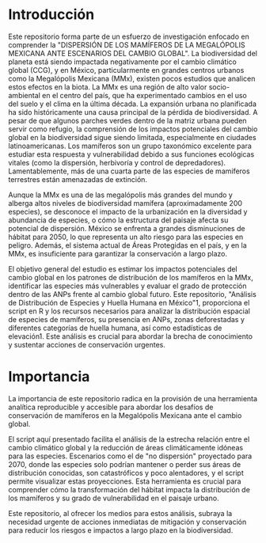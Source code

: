 # Introducción

Este repositorio forma parte de un esfuerzo de investigación enfocado en comprender la "DISPERSIÓN DE LOS MAMÍFEROS DE LA MEGALÓPOLIS MEXICANA ANTE ESCENARIOS DEL CAMBIO GLOBAL". La biodiversidad del planeta está siendo impactada negativamente por el cambio climático global (CCG), y en México, particularmente en grandes centros urbanos como la Megalópolis Mexicana (MMx), existen pocos estudios que analicen estos efectos en la biota. La MMx es una región de alto valor socio-ambiental en el centro del país, que ha experimentado cambios en el uso del suelo y el clima en la última década.
La expansión urbana no planificada ha sido históricamente una causa principal de la pérdida de biodiversidad. A pesar de que algunos parches verdes dentro de la matriz urbana pueden servir como refugio, la comprensión de los impactos potenciales del cambio global en la biodiversidad sigue siendo limitada, especialmente en ciudades latinoamericanas. Los mamíferos son un grupo taxonómico excelente para estudiar esta respuesta y vulnerabilidad debido a sus funciones ecológicas vitales (como la dispersión, herbivoría y control de depredadores). Lamentablemente, más de una cuarta parte de las especies de mamíferos terrestres están amenazadas de extinción.

Aunque la MMx es una de las megalópolis más grandes del mundo y alberga altos niveles de biodiversidad mamífera (aproximadamente 200 especies), se desconoce el impacto de la urbanización en la diversidad y abundancia de especies, o cómo la estructura del paisaje afecta su potencial de dispersión. México se enfrenta a grandes disminuciones de hábitat para 2050, lo que representa un alto riesgo para las especies en peligro. Además, el sistema actual de Áreas Protegidas en el país, y en la MMx, es insuficiente para garantizar la conservación a largo plazo.

El objetivo general del estudio es estimar los impactos potenciales del cambio global en los patrones de distribución de los mamíferos en la MMx, identificar las especies más vulnerables y evaluar el grado de protección dentro de las ANPs frente al cambio global futuro. Este repositorio, "Análisis de Distribución de Especies y Huella Humana en México"1, proporciona el script en R y los recursos necesarios para analizar la distribución espacial de especies de mamíferos, su presencia en ANPs, zonas deforestadas y diferentes categorías de huella humana, así como estadísticas de elevación1. Este análisis es crucial para abordar la brecha de conocimiento y sustentar acciones de conservación urgentes.

# Importancia

La importancia de este repositorio radica en la provisión de una herramienta analítica reproducible y accesible para abordar los desafíos de conservación de mamíferos en la Megalópolis Mexicana ante el cambio global. 

El script aquí presentado facilita el análisis de la estrecha relación entre el cambio climático global y la reducción de áreas climáticamente idóneas para las especies. Escenarios como el de "no dispersión" proyectado para 2070, donde las especies solo podrían mantener o perder sus áreas de distribución conocidas, son catastróficos y poco alentadores, y el script permite visualizar estas proyecciones. Esta herramienta es crucial para comprender cómo la transformación del hábitat impacta la distribución de los mamíferos y su grado de vulnerabilidad en el paisaje urbano.

Este repositorio, al ofrecer los medios para estos análisis, subraya la necesidad urgente de acciones inmediatas de mitigación y conservación para reducir los riesgos e impactos a largo plazo en la biodiversidad.
